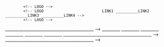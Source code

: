 <!-- _______________________________ COM UM LAYOUT BÁSICO DE HTML E CSS _____________________________-->

<!-- ______________________________________HEADER___________________________________________________ -->

            <!-- LOGO -->
            <!-- LOGO                          LINK1 __________LINK2 __________LINK3 __________LINK4 -->
            <!-- LOGO -->

<!-- ______________________________________HEADER___________________________________________________ -->

<!-- ____________________________________ <-- MARGIN -->____________________________________________ -->

<!-- ______________________________________MAIN_____________________________________________________ -->


<!-- DIV TRIANGULOS -->__<!-- ___  -->__<!-- DIV TRIANGULOS -->__<!--  ___ -->___<!-- DIV TRIANGULOS -->
<!-- DIV TRIANGULOS -->__<!-- ___  -->__<!-- DIV TRIANGULOS -->__<!--  ___ -->___<!-- DIV TRIANGULOS -->
<!-- DIV TRIANGULOS -->__<!-- ___  -->__<!-- DIV TRIANGULOS -->__<!--  ___ -->___<!-- DIV TRIANGULOS -->
<!-- DIV TRIANGULOS -->__<!-- ___  -->__<!-- DIV TRIANGULOS -->__<!--  ___ -->___<!-- DIV TRIANGULOS -->
<!-- DIV TRIANGULOS -->__<!-- ___  -->__<!-- DIV TRIANGULOS -->__<!--  ___ -->___<!-- DIV TRIANGULOS -->
<!-- DIV TRIANGULOS -->__<!-- ___  -->__<!-- DIV TRIANGULOS -->__<!--  ___ -->___<!-- DIV TRIANGULOS -->


<!-- ____________________________________ <-- MARGIN -->____________________________________________ -->

<!-- ______________________________________MAIN_____________________________________________________ -->

<!-- ____________________________________ <-- MARGIN -->____________________________________________ -->

<!-- ______________________________________FOOTER___________________________________________________ -->
<!-- _CONTATOS_DEV______________|___________________________________________________________________ -->
<!-- _CONTATOS_DEV______________|___________________________________________________________________ -->
<!-- _CONTATOS_DEV______________|___________COPYRIGHT_DO-DEV________________________________________ -->
<!-- _CONTATOS_DEV______________|___________COPYRIGHT_DO-DEV________________________________________ -->
<!-- _CONTATOS_DEV______________|___________________________________________________________________ -->
<!-- ______________________________________FOOTER___________________________________________________ -->


<!-- Documentação:

    Um sistema básico com três tringulos e hover com características de cada um.

    Com evento OnClick, uma div é aberta, com três arestas e inputs para preenchimento, e um display de
    pré-visualização à direita, onde é possível pré-visualizar o objeto.

 -->